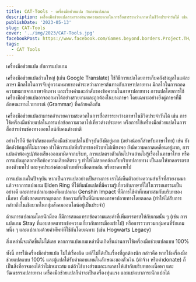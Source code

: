 ```yaml
---
title: CAT-Tools - เครื่องมือช่วยแปล กับการแปลเกม 
description: เครื่องมือช่วยแปลสามารถอำนวยความสะดวกในการสื่อสารระหว่างภาษาในชีวิตประจำวันได้ เช่น การใช้เครื่องมือช่วยแปลในการแปลข้อความเวลาไปเที่ยวต่างประเทศ หรือการใช้เครื่องมือช่วยแปลในการสื่อสารผ่านช่องทางออนไลน์กับคนต่างชาติ
publishDate: '2023-05-13'
slug: CAT-Tools
cover: '../img/2023/CAT-Tools.jpg'
facebookPost: https://www.facebook.com/Games.beyond.borders.Project.TH/posts/pfbid0x2wVNSEuRQJ7m8KodpfuuACs2HmwJZWYfTFUbCc92NDKU9HZ7wbDCpcafrFoBWPGl
tags:
  - CAT Tools
---
```


เครื่องมือช่วยแปล กับการแปลเกม 

เครื่องมือช่วยแปลส่วนใหญ่ (เช่น Google Translate) ใช้วิธีการแปลโดยการเก็บคลังข้อมูลในแต่ละภาษา มีกลไกในการจับคู่ความหมายของคำระหว่างภาษาต้นทางกับภาษาปลายทาง มีกลไกในการถอดความหมายจากภาษาต้นทาง และเรียงคำและลำดับของข้อความในภาษาปลายทาง การแปลโดยการใช้เครื่องมือช่วยแปลอาจออกมาได้อย่างสวยงามและถูกต้องในบางภาษา โดยเฉพาะอย่างยิ่งคู่ภาษาที่มีลักษณะทางไวยากรณ์ (Grammar) ที่คล้ายคลึงกัน 

เครื่องมือช่วยแปลสามารถอำนวยความสะดวกในการสื่อสารระหว่างภาษาในชีวิตประจำวันได้ เช่น การใช้เครื่องมือช่วยแปลในการแปลข้อความเวลาไปเที่ยวต่างประเทศ หรือการใช้เครื่องมือช่วยแปลในการสื่อสารผ่านช่องทางออนไลน์กับคนต่างชาติ

อย่างไรก็ดี ข้อจำกัดของเครื่องมือช่วยแปลในปัจจุบันยังมีอยู่มาก (อย่างน้อยก็สำหรับภาษาไทย) เช่น ยังมีคลังข้อมูลที่ไม่มากพอ ทำให้การแปลที่บริบทของตัวบทไม่เพียงพอ ยังมีความคลาดเคลื่อนอยู่มาก, การแปลคำพ้องรูป/พ้องเสียงออกมาผิดจากบริบท, การแปลตรงตัวเกินไปจนอ่านไม่รู้เรื่องในภาษาไทย หรือ การแปลมุกตลกหรือข้อความเสียดสีตรง ๆ ทำให้ไม่สอดคล้องกับบริบทปลายทาง เป็นผลให้ขาดอรรถรสของตัวบทไป และจุดประสงค์ของตัวบทที่จะสื่อตกหล่น หรือขาดหายไป 

การแปลเกมในปัจจุบัน หากเป็นการแปลอย่างเป็นทางการ เราได้เห็นตัวอย่างความสำเร็จที่สวยงามมาแล้วจากการแปลเกม Elden Ring ที่ใช้ทีมนักแปลที่มีความรู้เกี่ยวกับภาษาที่ใช้ในวรรณกรรมเป็นอย่างดี และการแปลเกมของทีมแปลเกม Genshin Impact ที่มีการใช้คำที่เหมาะสมกับบริบทของเนื้อหา ทั้งยังสอดแทรกมุกตลก ข้อความที่เป็นที่นิยมของภาษาปลายทางโดยตลอด (ทำให้ได้รับการกล่าวถึงในเชิงบวกในกลุ่มสังคมออนไลน์อยู่เป็นประจำ) 

ด้านการแปลเกมโดยนักม็อด ก็มีการสอดแทรกข้อความและคำที่เพิ่มอรรถรสให้กับเกมนั้น ๆ (เช่น การแปลเกม Stray ที่แอบสอดแทรกข้อความเกี่ยวกับการเมืองเข้าไป) หรือการรวบรวมกลุ่มคนที่รักเกมหนึ่ง ๆ และแปลเกมด้วยคำศัพท์ที่ใช้กันโดยเฉพาะ (เช่น Hogwarts Legacy) 

สิ่งเหล่านี้จะเกิดขึ้นไม่ได้เลย หากการแปลเกมเหล่านั้นเกิดขึ้นผ่านการใช้เครื่องมือช่วยแปลแบบ 100% 

ทั้งนี้ การใช้เครื่องมือช่วยแปล ไม่ใช่เรื่องผิด แต่ก็ไม่ได้เป็นเรื่องที่ถูกต้องนัก กล่าวคือ หากใช้เครื่องมือช่วยแปลแบบ 100% และผู้แปลได้รับค่าตอบแทนในลักษณะของตัวเงิน (ค่าจ้าง หรือค่าdonate) ก็เป็นสิ่งที่อาจมองได้ว่าไม่เหมาะสม แต่ถ้าใช้บางส่วนและมาเกลาให้เข้ากับบริบทของเนื้อหา และวัฒนธรรมปลายทาง เครื่องมือช่วยแปลก็น่าจะเป็นเครื่องทุ่นแรง และแบ่งเบาภาระนักแปลได้
